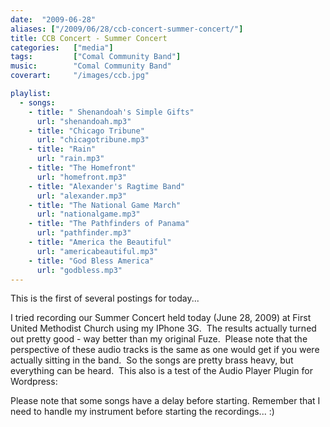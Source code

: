 ```yaml
---
date:  "2009-06-28"
aliases: ["/2009/06/28/ccb-concert-summer-concert/"]
title: CCB Concert - Summer Concert
categories:   ["media"]
tags:         ["Comal Community Band"]
music:        "Comal Community Band"
coverart:     "/images/ccb.jpg"

playlist:
  - songs:
    - title: " Shenandoah's Simple Gifts"
      url: "shenandoah.mp3"
    - title: "Chicago Tribune"
      url: "chicagotribune.mp3"
    - title: "Rain"
      url: "rain.mp3"
    - title: "The Homefront"
      url: "homefront.mp3"
    - title: "Alexander's Ragtime Band"
      url: "alexander.mp3"
    - title: "The National Game March"
      url: "nationalgame.mp3"
    - title: "The Pathfinders of Panama"
      url: "pathfinder.mp3"
    - title: "America the Beautiful"
      url: "americabeautiful.mp3"
    - title: "God Bless America"
      url: "godbless.mp3" 
---
```

This is the first of several postings for today...


I tried recording our Summer Concert held today (June 28, 2009) at First United Methodist Church using my IPhone 3G.  The results actually turned out pretty good - way better than my original Fuze.  Please note that the perspective of these audio tracks is the same as one would get if you were actually sitting in the band.  So the songs are pretty brass heavy, but everything can be heard.  This also is a test of the Audio Player Plugin for Wordpress:


Please note that some songs have a delay before starting.  Remember that  I need to handle my instrument before starting the recordings...  :)
